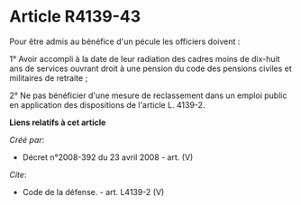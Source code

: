 # Article R4139-43

Pour être admis au bénéfice d'un pécule les officiers doivent : 

1° Avoir accompli à la date de leur radiation des cadres moins de dix-huit ans de services ouvrant droit à une pension du
code des pensions civiles et militaires de retraite ; 

2° Ne pas bénéficier d'une mesure de reclassement dans un emploi public en application des dispositions de l'article L.
4139-2.

**Liens relatifs à cet article**

_Créé par_:

  - Décret n°2008-392 du 23 avril 2008 - art. (V)

_Cite_:

  - Code de la défense. - art. L4139-2 (V)
